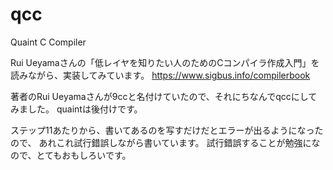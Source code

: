 # qcc

Quaint C Compiler

Rui Ueyamaさんの「低レイヤを知りたい人のためのCコンパイラ作成入門」を
読みながら、実装してみています。
https://www.sigbus.info/compilerbook

著者のRui Ueyamaさんが9ccと名付けていたので、それにちなんでqccにしてみました。
quaintは後付けです。

ステップ11あたりから、書いてあるのを写すだけだとエラーが出るようになったので、
あれこれ試行錯誤しながら書いています。
試行錯誤することが勉強になので、とてもおもしろいです。

